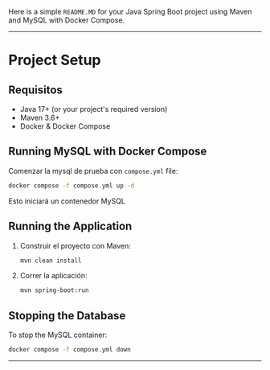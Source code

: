 Here is a simple `README.MD` for your Java Spring Boot project using Maven and MySQL with Docker Compose.

---

# Project Setup

## Requisitos

- Java 17+ (or your project's required version)
- Maven 3.6+
- Docker & Docker Compose

## Running MySQL with Docker Compose

Comenzar la mysql de prueba con `compose.yml` file:

```sh
docker compose -f compose.yml up -d
```

Esto iniciará un contenedor MySQL 

## Running the Application

1. Construir el proyecto con Maven:

   ```sh
   mvn clean install
   ```

2. Correr la aplicación:

   ```sh
   mvn spring-boot:run
   ```

## Stopping the Database

To stop the MySQL container:

```sh
docker compose -f compose.yml down
```

---


